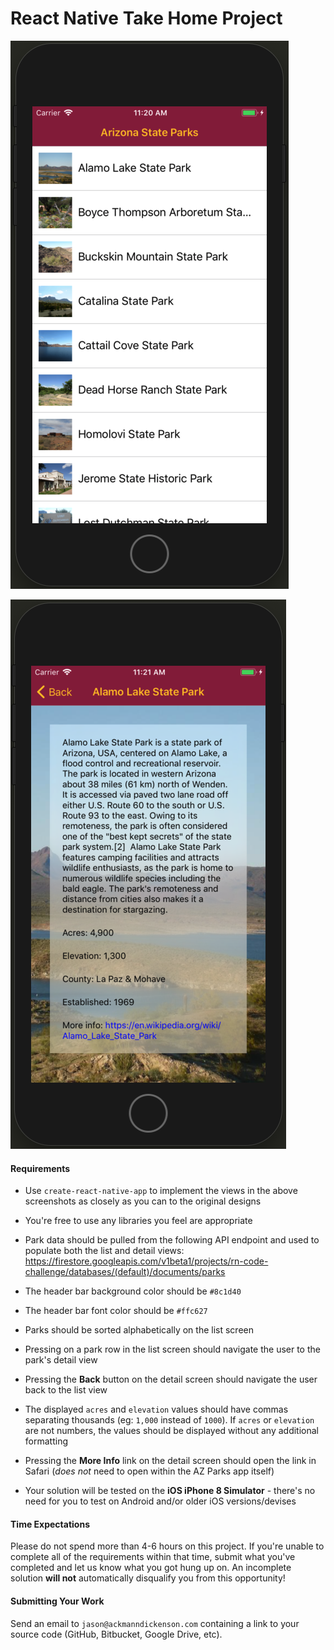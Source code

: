 # React Native Take Home Project

![alt text](https://github.com/dabootski/rn-take-home/blob/master/list-view.png?raw=true)

![alt text](https://github.com/dabootski/rn-take-home/blob/master/detail-view.png?raw=true)

#### Requirements

- Use `create-react-native-app` to implement the views in the above screenshots as closely as you can to the original designs

- You're free to use any libraries you feel are appropriate

- Park data should be pulled from the following API endpoint and used to populate both the list and detail views: https://firestore.googleapis.com/v1beta1/projects/rn-code-challenge/databases/(default)/documents/parks

- The header bar background color should be `#8c1d40`

- The header bar font color should be `#ffc627`

- Parks should be sorted alphabetically on the list screen

- Pressing on a park row in the list screen should navigate the user to the park's detail view

- Pressing the **Back** button on the detail screen should navigate the user back to the list view

- The displayed `acres` and `elevation` values should have commas separating thousands (eg: `1,000` instead of `1000`). If `acres` or `elevation` are not numbers, the values should be displayed without any additional formatting

- Pressing the **More Info** link on the detail screen should open the link in Safari (_does not_ need to open within the AZ Parks app itself)

- Your solution will be tested on the **iOS iPhone 8 Simulator** - there's no need for you to test on Android and/or older iOS versions/devises

#### Time Expectations

Please do not spend more than 4-6 hours on this project. If you're unable to complete all of the requirements within that time, submit what you've completed and let us know what you got hung up on. An incomplete solution **will not** automatically disqualify you from this opportunity!

#### Submitting Your Work

Send an email to `jason@ackmanndickenson.com` containing a link to your source code (GitHub, Bitbucket, Google Drive, etc).

